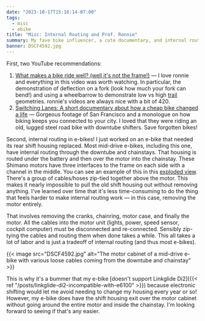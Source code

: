 ```yaml
---
date: "2023-10-17T15:16:14-07:00"
tags:
  - misc
  - ebike
title: "Misc: Internal Routing and Prof. Ronnie"
summary: My fave bike influencer, a cute documentary, and internal routing on mid-drive e-bikes.
banner: DSCF4592.jpg
---
```


First, two YouTube recommendations:

1. [What makes a bike ride well? (well it's not the frame!)](https://www.youtube.com/watch?v=fcRzp6xwuzE) — I love ronnie and everything in this video was worth watching. In particular, the demonstration of deflection on a fork (look how much your fork can bend!) and using a wheelbarrow to demonstrate low vs high [trail](https://bikeinsights.com/cyclopedia/trail) geometries. ronnie's videos are always nice with a bit of 420.
1. [Switching Lanes: A short documentary about how a cheap bike changed a life](https://www.youtube.com/watch?v=CuhrtUJ6LtY) — Gorgeous footage of San Francisco and a monologue on how biking keeps you connected to your city. I loved that they were riding an old, lugged steel road bike with downtube shifters. Save forgotten bikes!

Second, internal routing in e-bikes! I just worked on an e-bike that needed its rear shift housing replaced. Most mid-drive e-bikes, including this one, have internal routing through the downtube and chainstays. That housing is routed under the battery and then over the motor into the chainstay. These Shimano motors have three interfaces to the frame on each side with a channel in the middle. You can see an example of this in this [exploded view](https://si.shimano.com/en/ev/DU-E5000-4468). There's a group of cables/hoses zip-tied together above the motor. This makes it nearly impossible to pull the old shift housing out without removing anything. I've learned over time that it's less time-consuming to do the thing that feels harder to make internal routing work — in this case, removing the motor entirely.

That involves removing the cranks, chainring, motor case, and finally the motor. All the cables into the motor unit (lights, power, speed sensor, cockpit computer) must be disconnected and re-connected. Sensibly zip-tying the cables and routing them when done takes a while. This all takes a lot of labor and is just a tradeoff of internal routing (and thus most e-bikes).

{{< image src="DSCF4592.jpg" alt="The motor cabinet of a mid-drive e-bike with various loose cables coming from the downtube and chainstay" >}}

This is why it's a bummer that my e-bike [doesn't support Linkglide Di2]({{< ref "/posts/linkglide-di2-incompatible-with-e6100" >}}) because electronic shifting would let me avoid needing to change my housing every year or so! However, my e-bike does have the shift housing exit over the motor cabinet without going around the entire motor and inside the chainstay. I'm looking forward to seeing if that's any easier.
